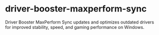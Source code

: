 # driver-booster-maxperform-sync
Driver Booster MaxPerform Sync updates and optimizes outdated drivers for improved stability, speed, and gaming performance on Windows.
